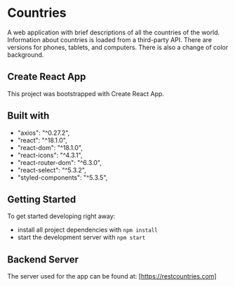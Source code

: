 # Countries 
A web application with brief descriptions of all the countries of the world. Information about countries is loaded from a third-party API. There are versions for phones, tablets, and computers. There is also a change of color background. 

## Create React App
This project was bootstrapped with Create React App.

## Built with
- "axios": "^0.27.2",
- "react": "^18.1.0",
- "react-dom": "^18.1.0",
- "react-icons": "^4.3.1",
- "react-router-dom": "^6.3.0",
- "react-select": "^5.3.2",
- "styled-components": "^5.3.5",

## Getting Started
To get started developing right away:
- install all project dependencies with ```npm install```
- start the development server with ```npm start```

## Backend Server
The server used for the app can be found at: [https://restcountries.com]
